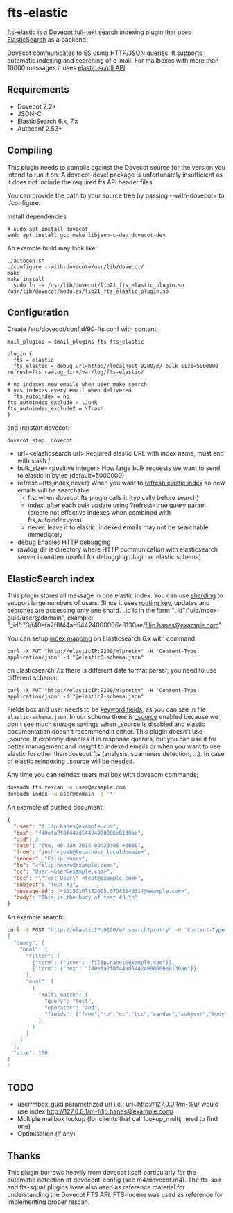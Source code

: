 # fts-elastic
fts-elastic is a [Dovecot full-text search](https://doc.dovecot.org/configuration_manual/fts/) indexing plugin that uses [ElasticSearch](https://www.elastic.co/) as a backend.

Dovecot communicates to ES using HTTP/JSON queries. It supports automatic indexing and searching of e-mail.
For mailboxes with more than 10000 messages it uses [elastic scroll API](https://www.elastic.co/guide/en/elasticsearch/reference/current/search-request-body.html#request-body-search-scroll).

## Requirements
* Dovecot 2.2+
* JSON-C
* ElasticSearch 6.x, 7.x
* Autoconf 2.53+

## Compiling
This plugin needs to compile against the Dovecot source for the version you intend to run it on. A dovecot-devel package is unfortunately insufficient as it does not include the required fts API header files. 

You can provide the path to your source tree by passing --with-dovecot= to ./configure.

Install dependencies

    # sudo apt install dovecot
    sudo apt install gcc make libjson-c-dev dovecot-dev

An example build may look like:

    ./autogen.sh
    ./configure --with-dovecot=/usr/lib/dovecot/
    make
    make install
	  sudo ln -s /usr/lib/dovecot/lib21_fts_elastic_plugin.so /usr/lib/dovecot/modules/lib21_fts_elastic_plugin.so

## Configuration
Create /etc/dovecot/conf.d/90-fts.conf with content:

	mail_plugins = $mail_plugins fts fts_elastic

	plugin {
	  fts = elastic
	  fts_elastic = debug url=http://localhost:9200/m/ bulk_size=5000000 refresh=fts rawlog_dir=/var/log/fts-elastic/

    # no indexes new emails when user make search
    # yes indexes every email when delivered
	  fts_autoindex = no
    fts_autoindex_exclude = \Junk
    fts_autoindex_exclude2 = \Trash
	}

and (re)start dovecot:

    dovecot stop; dovecot

* url=\<elasticsearch url\> Required elastic URL with index name, must end with slash /
* bulk_size=\<positive integer\> How large bulk requests we want to send to elastic in bytes (default=5000000)
* refresh={fts,index,never} When you want to [refresh elastic index](https://www.elastic.co/guide/en/elasticsearch/reference/current/indices-refresh.html) so new emails will be searchable
  * fts: when dovecot fts plugin calls it (typically before search)
  * index: after each bulk update using ?refrest=true query param (create not effective indexes when combined with fts_autoindex=yes)
  * never: leave it to elastic, indexed emails may not be searchable immediately
* debug Enables HTTP debugging
* rawlog_dir is directory where HTTP communication with elasticsearch server is written (useful for debugging plugin or elastic schema)

## ElasticSearch index
This plugin stores all message in one elastic index. You can use [sharding](https://www.elastic.co/guide/en/elasticsearch/reference/current/scalability.html) to support large numbers of users. Since it uses [routing key](https://www.elastic.co/guide/en/elasticsearch/reference/current/mapping-routing-field.html), updates and searches are accessing only one shard.
_id is in the form "_id":"uid/mbox-guid/user@domain", example: "_id":"3/f40efa2f8f44ad54424000006e8130ae/filip.hanes@example.com"

You can setup [index mapping](https://www.elastic.co/guide/en/elasticsearch/reference/current/mapping.html) on Elasticsearch 6.x with command

	curl -X PUT "http://elasticIP:9200/m?pretty" -H 'Content-Type: application/json' -d "@elastic6-schema.json"

on Elasticsearch 7.x there is different date format parser, you need to use different schema:

	curl -X PUT "http://elasticIP:9200/m?pretty" -H 'Content-Type: application/json' -d "@elastic7-schema.json"

Fields box and user needs to be [keyword fields](https://www.elastic.co/guide/en/elasticsearch/reference/current/keyword.html), as you can see in file `elastic-schema.json`.
In our schema there is [_source](https://www.elastic.co/guide/en/elasticsearch/reference/current/mapping-source-field.html) enabled because we don't see much storage savings when _source is disabled and elastic documentation doesn't recommend it either.
This plugin doesn't use _source. It explicitly disables it in response queries, but you can use it for better management and insight to indexed emails or when you want to use elastic for other than dovecot fts (analysis, spammers detection, ...).
In case of [elastic reindexing](https://www.elastic.co/guide/en/elasticsearch/reference/current/docs-reindex.html) _source will be needed.

Any time you can reindex users mailbox with doveadm commands;

```sh
doveadm fts rescan -u user@example.com
doveadm index -u user@domain -q '*'
```

An example of pushed document:
```json
{
  "user": "filip.hanes@example.com",
  "box": "f40efa2f8f44ad54424000006e8130ae",
  "uid": 3,
  "date": "Thu, 08 Jan 2015 00:20:05 +0000",
  "from": "josh <josh@localhost.localdomain>",
  "sender": "Filip Hanes",
  "to": "<filip.hanes@example.com>",
  "cc": "User <user@example.com>",
  "bcc": "\"Test User\" <test@example.com>",
  "subject": "Test #3",
  "message-id": "<20150107132005.07DA3140314@example.com>",
  "body": "This is the body of test #3.\n"
}
```

An example search:

```sh
curl -X POST "http://elasticIP:9200/m/_search?pretty" -H 'Content-Type: application/json' -d '
{
  "query": {
    "bool": {
      "filter": [
        {"term": {"user": "filip.hanes@example.com"}},
        {"term": {"box": "f40efa2f8f44ad54424000006e8130ae"}}
      ],
      "must": [
        {
          "multi_match": {
            "query": "test",
            "operator": "and",
            "fields": ["from","to","cc","bcc","sender","subject","body"]
          }
        }
      ]
    }
  },
  "size": 100
}
'
```

## TODO
* user/mbox_guid parametrized url i.e.: url=http://127.0.0.1/m-%u/ would use index http://127.0.0.1/m-filip.hanes@example.com/
* Multiple mailbox lookup (for clients that call lookup_multi; need to find one)
* Optimisation (if any)

## Thanks
This plugin borrows heavily from dovecot itself particularly for the automatic detection of dovecont-config (see m4/dovecot.m4). The fts-solr and fts-squat plugins were also used as reference material for understanding the Dovecot FTS API.
FTS-lucene was used as reference for implementing proper rescan.
